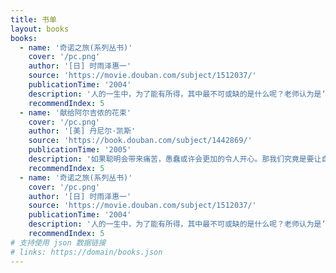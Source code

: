 ```yaml
---
title: 书单
layout: books
books:
  - name: '奇诺之旅(系列丛书)'
    cover: '/pc.png'
    author: '[日] 时雨泽惠一'
    source: 'https://movie.douban.com/subject/1512037/'
    publicationTime: '2004'
    description: '人的一生中，为了能有所得，其中最不可或缺的是什么呢？老师认为是‘信念’——‘努力做到自己决定的、自己想做的事情的力量’才是最重要。'
    recommendIndex: 5
  - name: '献给阿尔吉侬的花束'
    cover: '/pc.png'
    author: '[美] 丹尼尔·凯斯'
    source: 'https://book.douban.com/subject/1442869/'
    publicationTime: '2005'
    description: '如果聪明会带来痛苦，愚蠢或许会更加的令人开心。那我们究竟是要让自己变得痛苦，还是让自己过得开心呢？'
    recommendIndex: 5
  - name: '奇诺之旅(系列丛书)'
    cover: '/pc.png'
    author: '[日] 时雨泽惠一'
    source: 'https://movie.douban.com/subject/1512037/'
    publicationTime: '2004'
    description: '人的一生中，为了能有所得，其中最不可或缺的是什么呢？老师认为是‘信念’——‘努力做到自己决定的、自己想做的事情的力量’才是最重要。'
    recommendIndex: 5
# 支持使用 json 数据链接
# links: https://domain/books.json
---
```


